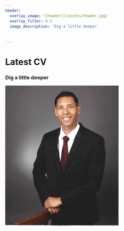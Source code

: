 ```yaml
---
header:
  overlay_image: ![header](/assets/header.jpg)
  overlay_filter: 0.5
  image_description: 'Dig a little deeper'
  
  
---
```



# Latest CV

### Dig a little deeper
![professional Photo](/assets/professionalphoto.png)

